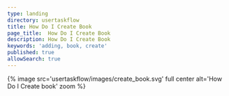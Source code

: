 ```yaml
---
type: landing
directory: usertaskflow
title: How Do I Create Book
page_title:  How Do I Create Book
description: How Do I Create Book
keywords: 'adding, book, create'
published: true
allowSearch: true
---
```

{% image src='usertaskflow/images/create_book.svg' full center alt='How Do I Create book' zoom %} 

